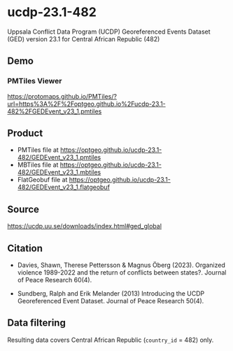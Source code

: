 # ucdp-23.1-482
Uppsala Conflict Data Program (UCDP) Georeferenced Events Dataset (GED) version 23.1 for Central African Republic (482)

## Demo
### PMTiles Viewer
https://protomaps.github.io/PMTiles/?url=https%3A%2F%2Foptgeo.github.io%2Fucdp-23.1-482%2FGEDEvent_v23_1.pmtiles

## Product
- PMTiles file at https://optgeo.github.io/ucdp-23.1-482/GEDEvent_v23_1.pmtiles
- MBTiles file at https://optgeo.github.io/ucdp-23.1-482/GEDEvent_v23_1.mbtiles
- FlatGeobuf file at https://optgeo.github.io/ucdp-23.1-482/GEDEvent_v23_1.flatgeobuf

## Source
https://ucdp.uu.se/downloads/index.html#ged_global

## Citation
- Davies, Shawn, Therese Pettersson & Magnus Öberg (2023). Organized violence 1989-2022 and the return of conflicts between states?. Journal of Peace Research 60(4).

- Sundberg, Ralph and Erik Melander (2013) Introducing the UCDP Georeferenced Event Dataset. Journal of Peace Research 50(4).

## Data filtering
Resulting data covers Central African Republic (`country_id` = 482) only. 

